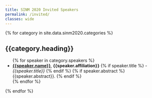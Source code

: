 ```yaml
---
title: SINM 2020 Invited Speakers
permalink: /invited/
classes: wide
---
```

{% for category in site.data.sinm2020.categories %}
  <h2>{{category.heading}}</h2>
  <ul>
  {% for speaker in category.speakers %}
    <li><strong><a href="{{speaker.url}}">{{speaker.name}}</a></strong>, <strong>{{speaker.affiliation}}</strong>
    {% if speaker.title %}
    - <em>{{speaker.title}}</em>
    {% endif %}
    {% if speaker.abstract %}
      <br>
      {{speaker.abstract}}.
    {% endif %}
    </li>
  {% endfor %} 
  </ul>
{% endfor %}

